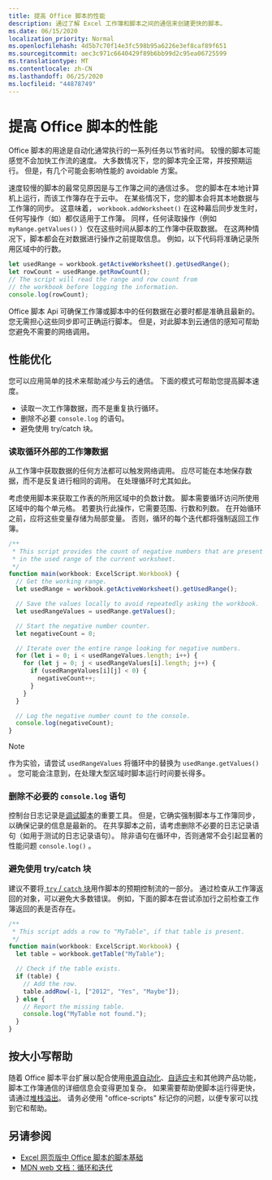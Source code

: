 ```yaml
---
title: 提高 Office 脚本的性能
description: 通过了解 Excel 工作簿和脚本之间的通信来创建更快的脚本。
ms.date: 06/15/2020
localization_priority: Normal
ms.openlocfilehash: 4d5b7c70f14e3fc598b95a6226e3ef8caf89f651
ms.sourcegitcommit: aec3c971c6640429f89b6bb99d2c95ea06725599
ms.translationtype: MT
ms.contentlocale: zh-CN
ms.lasthandoff: 06/25/2020
ms.locfileid: "44878749"
---
```

# <a name="improve-the-performance-of-your-office-scripts"></a>提高 Office 脚本的性能

Office 脚本的用途是自动化通常执行的一系列任务以节省时间。 较慢的脚本可能感觉不会加快工作流的速度。 大多数情况下，您的脚本完全正常，并按预期运行。 但是，有几个可能会影响性能的 avoidable 方案。

速度较慢的脚本的最常见原因是与工作簿之间的通信过多。 您的脚本在本地计算机上运行，而该工作簿存在于云中。 在某些情况下，您的脚本会将其本地数据与工作簿的同步。 这意味着， `workbook.addWorksheet()` 在这种幕后同步发生时，任何写操作（如）都仅适用于工作簿。 同样，任何读取操作（例如 `myRange.getValues()` ）仅在这些时间从脚本的工作簿中获取数据。 在这两种情况下，脚本都会在对数据进行操作之前提取信息。 例如，以下代码将准确记录所用区域中的行数。

```TypeScript
let usedRange = workbook.getActiveWorksheet().getUsedRange();
let rowCount = usedRange.getRowCount();
// The script will read the range and row count from
// the workbook before logging the information.
console.log(rowCount);
```

Office 脚本 Api 可确保工作簿或脚本中的任何数据在必要时都是准确且最新的。 您无需担心这些同步即可正确运行脚本。 但是，对此脚本到云通信的感知可帮助您避免不需要的网络调用。

## <a name="performance-optimizations"></a>性能优化

您可以应用简单的技术来帮助减少与云的通信。 下面的模式可帮助您提高脚本速度。

- 读取一次工作簿数据，而不是重复执行循环。
- 删除不必要 `console.log` 的语句。
- 避免使用 try/catch 块。

### <a name="read-workbook-data-outside-of-a-loop"></a>读取循环外部的工作簿数据

从工作簿中获取数据的任何方法都可以触发网络调用。 应尽可能在本地保存数据，而不是反复进行相同的调用。 在处理循环时尤其如此。

考虑使用脚本来获取工作表的所用区域中的负数计数。 脚本需要循环访问所使用区域中的每个单元格。 若要执行此操作，它需要范围、行数和列数。 在开始循环之前，应将这些变量存储为局部变量。 否则，循环的每个迭代都将强制返回工作簿。

```TypeScript
/**
 * This script provides the count of negative numbers that are present
 * in the used range of the current worksheet.
 */
function main(workbook: ExcelScript.Workbook) {
  // Get the working range.
  let usedRange = workbook.getActiveWorksheet().getUsedRange();

  // Save the values locally to avoid repeatedly asking the workbook.
  let usedRangeValues = usedRange.getValues();

  // Start the negative number counter.
  let negativeCount = 0;

  // Iterate over the entire range looking for negative numbers.
  for (let i = 0; i < usedRangeValues.length; i++) {
    for (let j = 0; j < usedRangeValues[i].length; j++) {
      if (usedRangeValues[i][j] < 0) {
        negativeCount++;
      }
    }
  }

  // Log the negative number count to the console.
  console.log(negativeCount);
}
```

> [!NOTE]
> 作为实验，请尝试 `usedRangeValues` 将循环中的替换为 `usedRange.getValues()` 。 您可能会注意到，在处理大型区域时脚本运行时间要长得多。

### <a name="remove-unnecessary-consolelog-statements"></a>删除不必要的 `console.log` 语句

控制台日志记录是[调试脚本](../testing/troubleshooting.md)的重要工具。 但是，它确实强制脚本与工作簿同步，以确保记录的信息是最新的。 在共享脚本之前，请考虑删除不必要的日志记录语句（如用于测试的日志记录语句）。 除非语句在循环中，否则通常不会引起显著的性能问题 `console.log()` 。

### <a name="avoid-using-trycatch-blocks"></a>避免使用 try/catch 块

建议不要将[ `try` / `catch` 块](https://developer.mozilla.org/docs/Web/JavaScript/Reference/Statements/try...catch)用作脚本的预期控制流的一部分。 通过检查从工作簿返回的对象，可以避免大多数错误。 例如，下面的脚本在尝试添加行之前检查工作簿返回的表是否存在。

```TypeScript
/**
 * This script adds a row to "MyTable", if that table is present.
 */
function main(workbook: ExcelScript.Workbook) {
  let table = workbook.getTable("MyTable");

  // Check if the table exists.
  if (table) {
    // Add the row.
    table.addRow(-1, ["2012", "Yes", "Maybe"]);
  } else {
    // Report the missing table.
    console.log("MyTable not found.");
  }
}
```

## <a name="case-by-case-help"></a>按大小写帮助

随着 Office 脚本平台扩展以配合使用[电源自动化](https://flow.microsoft.com/)、[自适应卡](https://docs.microsoft.com/adaptive-cards)和其他跨产品功能，脚本工作簿通信的详细信息会变得更加复杂。 如果需要帮助使脚本运行得更快，请通过[堆栈溢出](https://stackoverflow.com/questions/tagged/office-scripts)。 请务必使用 "office-scripts" 标记你的问题，以便专家可以找到它和帮助。

## <a name="see-also"></a>另请参阅

- [Excel 网页版中 Office 脚本的脚本基础](scripting-fundamentals.md)
- [MDN web 文档：循环和迭代](https://developer.mozilla.org/docs/Web/JavaScript/Guide/Loops_and_iteration)
